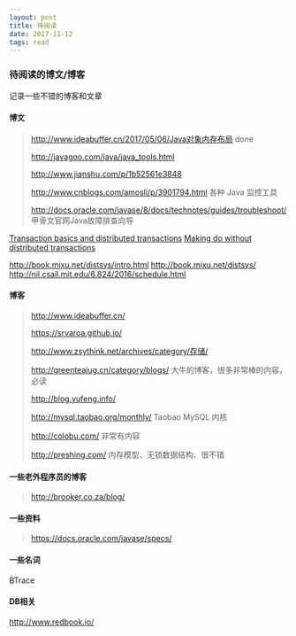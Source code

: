 ```yaml
---
layout: post
title: 待阅读
date: 2017-11-12
tags: read
---
```


### 待阅读的博文/博客

记录一些不错的博客和文章

<!-- more -->

#### 博文

><http://www.ideabuffer.cn/2017/05/06/Java对象内存布局> done
>
>http://javagoo.com/java/java_tools.html
>
>http://www.jianshu.com/p/1b52561e3848
>
>http://www.cnblogs.com/amosli/p/3901794.html   各种 Java 监控工具
>
>http://docs.oracle.com/javase/8/docs/technotes/guides/troubleshoot/  甲骨文官网Java故障排查向导

[Transaction basics and distributed transactions](https://www.ibm.com/developerworks/cloud/library/cl-manage-cloud-transactions_1/index.html)
[Making do without distributed transactions](https://www.ibm.com/developerworks/cloud/library/cl-manage-cloud-transactions_2/index.html?ca=drs-)



http://book.mixu.net/distsys/intro.html
http://book.mixu.net/distsys/
http://nil.csail.mit.edu/6.824/2016/schedule.html

#### 博客

><http://www.ideabuffer.cn/>
>
><https://srvaroa.github.io/>
>
><http://www.zsythink.net/archives/category/存储/>
>
>http://greenteajug.cn/category/blogs/  大牛的博客，很多非常棒的内容，必读
>
>http://blog.yufeng.info/
>
>http://mysql.taobao.org/monthly/  Taobao MySQL 内核 
>
>http://colobu.com/  非常有内容
>
>http://preshing.com/  内存模型、无锁数据结构、很不错

#### 一些老外程序员的博客

> http://brooker.co.za/blog/

#### 一些资料

> https://docs.oracle.com/javase/specs/

#### 一些名词

BTrace

#### DB相关

http://www.redbook.io/



